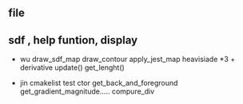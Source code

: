 

## file 
## sdf , help funtion, display



* wu
draw_sdf_map
draw_contour
apply_jest_map
heavisiade *3 + derivative
update()
get_lenght()

* jin
cmakelist
test
ctor
get_back_and_foreground
get_gradient_magnitude.....
compure_div
